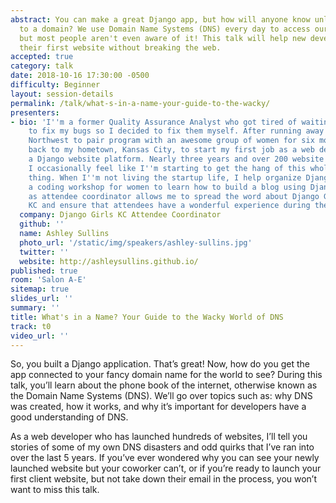 ```yaml
---
abstract: You can make a great Django app, but how will anyone know unless it's connected
  to a domain? We use Domain Name Systems (DNS) every day to access our favorite websites,
  but most people aren't even aware of it! This talk will help new developers launch
  their first website without breaking the web.
accepted: true
category: talk
date: 2018-10-16 17:30:00 -0500
difficulty: Beginner
layout: session-details
permalink: /talk/what-s-in-a-name-your-guide-to-the-wacky/
presenters:
- bio: 'I''m a former Quality Assurance Analyst who got tired of waiting for developers
    to fix my bugs so I decided to fix them myself. After running away to the Pacific
    Northwest to pair program with an awesome group of women for six months, I came
    back to my hometown, Kansas City, to start my first job as a web developer on
    a Django website platform. Nearly three years and over 200 website launches later,
    I occasionally feel like I''m starting to get the hang of this whole programming
    thing. When I''m not living the startup life, I help organize Django Girls KC,
    a coding workshop for women to learn how to build a blog using Django. My role
    as attendee coordinator allows me to spread the word about Django Girls throughout
    KC and ensure that attendees have a wonderful experience during the workshop. '
  company: Django Girls KC Attendee Coordinator
  github: ''
  name: Ashley Sullins
  photo_url: '/static/img/speakers/ashley-sullins.jpg'
  twitter: ''
  website: http://ashleysullins.github.io/
published: true
room: 'Salon A-E'
sitemap: true
slides_url: ''
summary: ''
title: What's in a Name? Your Guide to the Wacky World of DNS
track: t0
video_url: ''
---
```


So, you built a Django application. That’s great! Now, how do you get the app connected to your fancy domain name for the world to see? During this talk, you’ll learn about the phone book of the internet, otherwise known as the Domain Name Systems (DNS). We’ll go over topics such as: why DNS was created, how it works, and why it’s important for developers have a good understanding of DNS.

As a web developer who has launched hundreds of websites, I’ll tell you stories of some of my own DNS disasters and odd quirks that I’ve ran into over the last 5 years. If you’ve ever wondered why you can see your newly launched website but your coworker can’t, or if you’re ready to launch your first client website, but not take down their email in the process, you won’t want to miss this talk.
